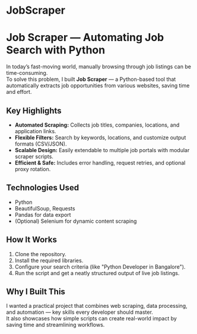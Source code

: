 # JobScraper
# Job Scraper — Automating Job Search with Python

In today’s fast-moving world, manually browsing through job listings can be time-consuming.  
To solve this problem, I built **Job Scraper** — a Python-based tool that automatically extracts job opportunities from various websites, saving time and effort.

## Key Highlights

- **Automated Scraping:** Collects job titles, companies, locations, and application links.
- **Flexible Filters:** Search by keywords, locations, and customize output formats (CSV/JSON).
- **Scalable Design:** Easily extendable to multiple job portals with modular scraper scripts.
- **Efficient & Safe:** Includes error handling, request retries, and optional proxy rotation.

## Technologies Used

- Python
- BeautifulSoup, Requests
- Pandas for data export
- (Optional) Selenium for dynamic content scraping

## How It Works

1. Clone the repository.
2. Install the required libraries.
3. Configure your search criteria (like "Python Developer in Bangalore").
4. Run the script and get a neatly structured output of live job listings.

## Why I Built This

I wanted a practical project that combines web scraping, data processing, and automation — key skills every developer should master.  
It also showcases how simple scripts can create real-world impact by saving time and streamlining workflows.
